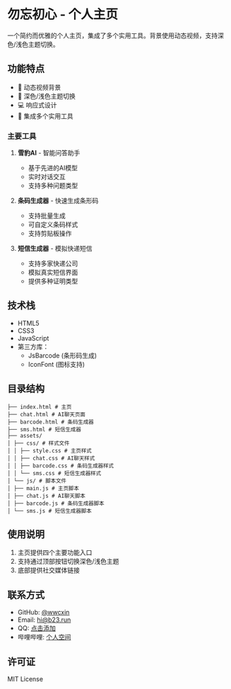 # 勿忘初心 - 个人主页

一个简约而优雅的个人主页，集成了多个实用工具。背景使用动态视频，支持深色/浅色主题切换。

## 功能特点

- 🌈 动态视频背景
- 🌙 深色/浅色主题切换
- 💻 响应式设计
- 🔧 集成多个实用工具

### 主要工具

1. **雪豹AI** - 智能问答助手
   - 基于先进的AI模型
   - 实时对话交互
   - 支持多种问题类型

2. **条码生成器** - 快速生成条形码
   - 支持批量生成
   - 可自定义条码样式
   - 支持剪贴板操作

3. **短信生成器** - 模拟快递短信
   - 支持多家快递公司
   - 模拟真实短信界面
   - 提供多种证明类型

## 技术栈

- HTML5
- CSS3
- JavaScript
- 第三方库：
  - JsBarcode (条形码生成)
  - IconFont (图标支持)

## 目录结构 

```
├── index.html # 主页
├── chat.html # AI聊天页面
├── barcode.html # 条码生成器
├── sms.html # 短信生成器
├── assets/
│ ├── css/ # 样式文件
│ │ ├── style.css # 主页样式
│ │ ├── chat.css # AI聊天样式
│ │ ├── barcode.css # 条码生成器样式
│ │ └── sms.css # 短信生成器样式
│ └── js/ # 脚本文件
│ ├── main.js # 主页脚本
│ ├── chat.js # AI聊天脚本
│ ├── barcode.js # 条码生成器脚本
│ └── sms.js # 短信生成器脚本
```

## 使用说明

1. 主页提供四个主要功能入口
2. 支持通过顶部按钮切换深色/浅色主题
3. 底部提供社交媒体链接

## 联系方式

- GitHub: [@wwcxin](https://github.com/wwcxin)
- Email: [hi@b23.run](mailto:hi@b23.run)
- QQ: [点击添加](https://qm.qq.com/q/UZcoAr5e4a)
- 哔哩哔哩: [个人空间](https://space.bilibili.com/193373978)

## 许可证

MIT License